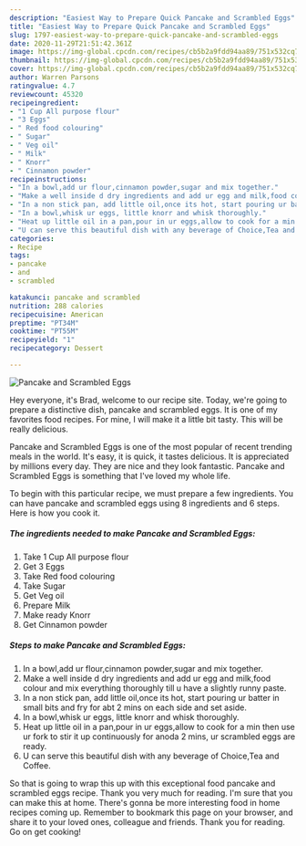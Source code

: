 ```yaml
---
description: "Easiest Way to Prepare Quick Pancake and Scrambled Eggs"
title: "Easiest Way to Prepare Quick Pancake and Scrambled Eggs"
slug: 1797-easiest-way-to-prepare-quick-pancake-and-scrambled-eggs
date: 2020-11-29T21:51:42.361Z
image: https://img-global.cpcdn.com/recipes/cb5b2a9fdd94aa89/751x532cq70/pancake-and-scrambled-eggs-recipe-main-photo.jpg
thumbnail: https://img-global.cpcdn.com/recipes/cb5b2a9fdd94aa89/751x532cq70/pancake-and-scrambled-eggs-recipe-main-photo.jpg
cover: https://img-global.cpcdn.com/recipes/cb5b2a9fdd94aa89/751x532cq70/pancake-and-scrambled-eggs-recipe-main-photo.jpg
author: Warren Parsons
ratingvalue: 4.7
reviewcount: 45320
recipeingredient:
- "1 Cup All purpose flour"
- "3 Eggs"
- " Red food colouring"
- " Sugar"
- " Veg oil"
- " Milk"
- " Knorr"
- " Cinnamon powder"
recipeinstructions:
- "In a bowl,add ur flour,cinnamon powder,sugar and mix together."
- "Make a well inside d dry ingredients and add ur egg and milk,food colour and mix everything thoroughly till u have a slightly runny paste."
- "In a non stick pan, add little oil,once its hot, start pouring ur batter in small bits and fry for abt 2 mins on each side and set aside."
- "In a bowl,whisk ur eggs, little knorr and whisk thoroughly."
- "Heat up little oil in a pan,pour in ur eggs,allow to cook for a min then use ur fork to stir it up continuously for anoda 2 mins, ur scrambled eggs are ready."
- "U can serve this beautiful dish with any beverage of Choice,Tea and Coffee."
categories:
- Recipe
tags:
- pancake
- and
- scrambled

katakunci: pancake and scrambled 
nutrition: 288 calories
recipecuisine: American
preptime: "PT34M"
cooktime: "PT55M"
recipeyield: "1"
recipecategory: Dessert

---
```



![Pancake and Scrambled Eggs](https://img-global.cpcdn.com/recipes/cb5b2a9fdd94aa89/751x532cq70/pancake-and-scrambled-eggs-recipe-main-photo.jpg)

Hey everyone, it's Brad, welcome to our recipe site. Today, we're going to prepare a distinctive dish, pancake and scrambled eggs. It is one of my favorites food recipes. For mine, I will make it a little bit tasty. This will be really delicious.



Pancake and Scrambled Eggs is one of the most popular of recent trending meals in the world. It's easy, it is quick, it tastes delicious. It is appreciated by millions every day. They are nice and they look fantastic. Pancake and Scrambled Eggs is something that I've loved my whole life.


To begin with this particular recipe, we must prepare a few ingredients. You can have pancake and scrambled eggs using 8 ingredients and 6 steps. Here is how you cook it.

<!--inarticleads1-->

##### The ingredients needed to make Pancake and Scrambled Eggs:

1. Take 1 Cup All purpose flour
1. Get 3 Eggs
1. Take  Red food colouring
1. Take  Sugar
1. Get  Veg oil
1. Prepare  Milk
1. Make ready  Knorr
1. Get  Cinnamon powder




<!--inarticleads2-->

##### Steps to make Pancake and Scrambled Eggs:

1. In a bowl,add ur flour,cinnamon powder,sugar and mix together.
1. Make a well inside d dry ingredients and add ur egg and milk,food colour and mix everything thoroughly till u have a slightly runny paste.
1. In a non stick pan, add little oil,once its hot, start pouring ur batter in small bits and fry for abt 2 mins on each side and set aside.
1. In a bowl,whisk ur eggs, little knorr and whisk thoroughly.
1. Heat up little oil in a pan,pour in ur eggs,allow to cook for a min then use ur fork to stir it up continuously for anoda 2 mins, ur scrambled eggs are ready.
1. U can serve this beautiful dish with any beverage of Choice,Tea and Coffee.




So that is going to wrap this up with this exceptional food pancake and scrambled eggs recipe. Thank you very much for reading. I'm sure that you can make this at home. There's gonna be more interesting food in home recipes coming up. Remember to bookmark this page on your browser, and share it to your loved ones, colleague and friends. Thank you for reading. Go on get cooking!

